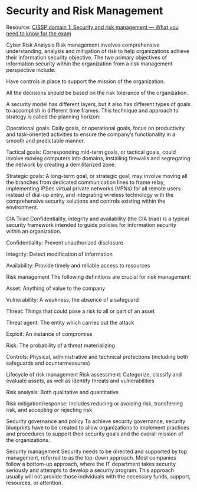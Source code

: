 # Security and Risk Management

Resource: [CISSP domain 1: Security and risk management — What you need to know for the exam](https://resources.infosecinstitute.com/certification/security-risk-management/)

Cyber Risk Analysis
Risk management involves comprehensive understanding, analysis and mitigation of risk to help organizations achieve their information security objective. The two primary objectives of information security within the organization from a risk management perspective include:

Have controls in place to support the mission of the organization.

All the decisions should be based on the risk tolerance of the organization.

A security model has different layers, but it also has different types of goals to accomplish in different time frames. This technique and approach to strategy is called the planning horizon:

Operational goals: Daily goals, or operational goals, focus on productivity and task-oriented activities to ensure the company’s functionality in a smooth and predictable manner.

Tactical goals: Corresponding mid-term goals, or tactical goals, could involve moving computers into domains, installing firewalls and segregating the network by creating a demilitarized zone.

Strategic goals: A long-term goal, or strategic goal, may involve moving all the branches from dedicated communication lines to frame relay, implementing IPSec virtual private networks (VPNs) for all remote users instead of dial-up entry, and integrating wireless technology with the comprehensive security solutions and controls existing within the environment.

CIA Triad
Confidentiality, integrity and availability (the CIA triad) is a typical security framework intended to guide policies for information security within an organization.

Confidentiality: Prevent unauthorized disclosure

Integrity: Detect modification of information

Availability: Provide timely and reliable access to resources

Risk management
The following definitions are crucial for risk management:

Asset: Anything of value to the company

Vulnerability: A weakness, the absence of a safeguard

Threat: Things that could pose a risk to all or part of an asset

Threat agent: The entity which carries out the attack

Exploit: An instance of compromise

Risk: The probability of a threat materializing

Controls: Physical, administrative and technical protections (including both safeguards and countermeasures)

Lifecycle of risk management
Risk assessment: Categorize, classify and evaluate assets, as well as identify threats and vulnerabilities

Risk analysis: Both qualitative and quantitative

Risk mitigation/response: Includes reducing or avoiding risk, transferring risk, and accepting or rejecting risk

Security governance and policy
To achieve security governance, security blueprints have to be created to allow organizations to implement practices and procedures to support their security goals and the overall mission of the organizations.

Security management
Security needs to be directed and supported by top management, referred to as the top-down approach. Most companies follow a bottom-up approach, where the IT department takes security seriously and attempts to develop a security program. This approach usually will not provide those individuals with the necessary funds, support, resources, or attention.